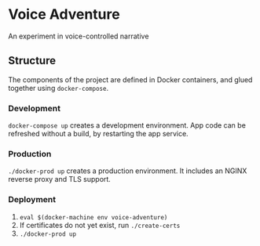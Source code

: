 # Voice Adventure
An experiment in voice-controlled narrative

## Structure
The components of the project are defined in Docker containers, and glued together using `docker-compose`. 

### Development
`docker-compose up` creates a development environment. App code can be refreshed without a build, by restarting the app service.

### Production
`./docker-prod up` creates a production environment. It includes an NGINX reverse proxy and TLS support.

### Deployment
1. `eval $(docker-machine env voice-adventure)`
2. If certificates do not yet exist, run `./create-certs`
3. `./docker-prod up`